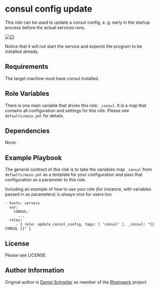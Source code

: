 consul config update
=========

This role can be used to update a consul config, e. g. early in the
startup process before the actual services runs.

[![CI](https://github.com/Rheinwerk/ansible-role-update_consul_config/actions/workflows/ci.yml/badge.svg)](https://github.com/Rheinwerk/ansible-role-update_consul_config/workflows/ci.yml)

Notice that it will not start the service and expects the program to be
installed already.

Requirements
------------

The target machine must have consul installed.

Role Variables
--------------
There is one main variable that drives this role: `_consul`. It is a map that contains all configuration and settings for this role.
Please see `defaults/main.yml` for details.

Dependencies
------------

None.


Example Playbook
----------------

The general contract of this role is to take the variables map `_consul` from `defaults/main.yml` as a template for your configuration and pass that configuration as a parameter to this role.

Including an example of how to use your role (for instance, with variables passed in as parameters) is always nice for users too:

    - hosts: servers
      var:
        CONSUL:
          ...
      roles:
         - { role: update_consul_config, tags: [ 'consul' ], _consul: "{{ CONSUL }}" }

License
-------

Please see LICENSE.

Author Information
------------------

Original author is [Daniel Schneller](https://github.com/dschneller) as member of the [Rheinwerk](https://github.com/Rheinwerk) project.
